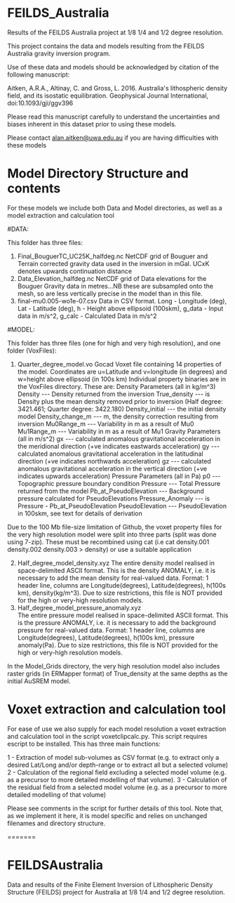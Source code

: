 # FEILDS_Australia
Results of the FEILDS Australia project at 1/8 1/4 and 1/2 degree resolution.

This project contains the data and models resulting from the FEILDS Australia gravity inversion program.

Use of these data and models should be acknowledged by citation of the following manuscript:

Aitken, A.R.A., Altinay, C. and Gross, L. 2016. Australia's lithospheric density field, and its isostatic equilibration. Geophysical Journal International, doi:10.1093/gji/ggv396

Please read this manuscript carefully to understand the uncertainties and biases inherent in this dataset prior to using these models.

Please contact alan.aitken@uwa.edu.au if you are having difficulties with these models

# Model Directory Structure and contents

For these models we include both Data and Model directories, as well as a model extraction and calculation tool

#DATA:

This folder has three files:

1) Final_BouguerTC_UC25K_halfdeg.nc 
	NetCDF grid of Bouguer and Terrain corrected gravity data used in the inversion in mGal. UCxK denotes upwards continuation distance
2) Data_Elevation_halfdeg.nc 
	NetCDF grid of Data elevations for the Bouguer Gravity data in metres...NB these are subsampled onto the mesh, so are less vertically precise in the model than in this file. 
3) final-mu0.005-wo1e-07.csv 
	Data in CSV format.  Long - Longitude (deg), Lat - Latitude (deg), h - Height above ellipsoid (100skm), g_data - Input data in m/s^2, g_calc - Calculated Data in m/s^2
	
#MODEL:

This folder has three files (one for high and very high resolution), and one folder (VoxFiles):

1) Quarter_degree_model.vo
	Gocad Voxet file containing 14 properties of the model. Coordinates are u=Latitude and v=longitude (in degrees) and w=height above ellipsoid (in 100s km)
	Individual property binaries are in the VoxFiles directory. These are:
	Density Parameters (all in kg/m^3)
		Density --- Density returned from the inversion
		True_density --- is Density plus the mean density removed prior to inversion (Half degree: 3421.461; Quarter degree: 3422.180)
		Density_initial --- the initial density model
		Density_change_m --- m, the density correction resulting from inversion
		Mu0Range_m --- Variability in m as a result of Mu0
		Mu1Range_m --- Variability in m as a result of Mu1
	Gravity Parameters (all in m/s^2)
		gx --- calculated anomalous gravitational acceleration in the meridional direction (+ve indicates eastwards acceleration)
		gy --- calculated anomalous gravitational acceleration in the latitudinal direction (+ve indicates northwards acceleration)
		gz --- calculated anomalous gravitational acceleration in the vertical direction (+ve indicates upwards acceleration)
	Pressure Parameters (all in Pa)	
		p0 --- Topographic pressure boundary condition
		Pressure --- Total Pressure returned from the model
		Pb_at_PseudoElevation --- Background pressure calculated for PseudoElevations
		Pressure_Anomaly --- is Pressure - Pb_at_PseudoElevation
	PseudoElevation --- PseudoElevation in 100skm, see text for details of derivation
		
Due to the 100 Mb file-size limitation of Github, the voxet property files for the very high resolution model were split into three parts (split was done using 7-zip). These must be recombined using cat (i.e cat density.001 density.002 density.003 > density) or use a suitable application

2) Half_degree_model_density.xyz
	The entire density model realised in space-delimited ASCII format. This is the density ANOMALY, i.e. it is necessary to add the mean density for real-valued data. Format: 1 header line, columns are Longitude(degrees), Latitude(degrees), h(100s km), density(kg/m^3). Due to size restrictions, this file is NOT provided for the high or very-high resolution models.
3) Half_degree_model_pressure_anomaly.xyz	
	The entire pressure model realised in space-delimited ASCII format. This is the pressure ANOMALY, i.e. it is necessary to add the background pressure for real-valued data. Format: 1 header line, columns are Longitude(degrees), Latitude(degrees), h(100s km), pressure anomaly(Pa). Due to size restrictions, this file is NOT provided for the high or very-high resolution models.

In the Model_Grids directory, the very high resolution model also includes raster grids (in ERMapper format) of True_density at the same depths as the initial AuSREM model.  

# Voxet extraction and calculation tool

For ease of use we also supply for each model resolution a voxet extraction and calculation tool in the script voxetclipcalc.py. This script requires escript to be installed. This has three main functions:

1 - Extraction of model sub-volumes as CSV format (e.g. to extract only a desired Lat/Long and/or depth-range or to extract all but a selected volume)
2 - Calculation of the regional field excluding a selected model volume (e.g. as a precursor to more detailed modelling of that volume).
3 - Calculation of the residual field from a selected model volume (e.g. as a precursor to more detailed modelling of that volume)

Please see comments in the script for further details of this tool. Note that, as we implement it here, it is model specific and relies on unchanged filenames and directory structure.

=======
# FEILDSAustralia
Data and results of the Finite Element Inversion of Lithospheric Density Structure (FEILDS) project for Australia at 1/8 1/4 and 1/2 degree resolution.
